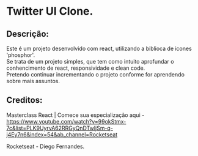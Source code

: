 # Twitter UI Clone.

## Descrição:
Este é um projeto desenvolvido com react, utilizando a biblioca de icones 'phosphor'.\
Se trata de um projeto simples, que tem como intuito aprofundar o conhencimento de react, responsividade e clean code.\
Pretendo continuar incrementando o projeto conforme for aprendendo sobre mais assuntos.

## Creditos:
Masterclass React | Comece sua especialização aqui - https://www.youtube.com/watch?v=99okStmx-7c&list=PLK9UyrvA62RRGyQnDTwljSm-q-j4Ey7n6&index=54&ab_channel=Rocketseat

Rocketseat - Diego Fernandes.




